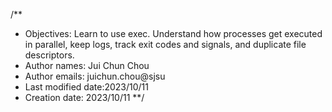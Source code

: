 /**

* Objectives: Learn to use exec. Understand how processes get executed in parallel, keep logs, track exit codes and signals, and duplicate file descriptors.
* Author names: Jui Chun Chou
* Author emails: juichun.chou@sjsu
* Last modified date:2023/10/11
* Creation date: 2023/10/11 **/
